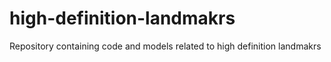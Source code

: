 # high-definition-landmakrs
 Repository containing code and models related to high definition landmakrs
